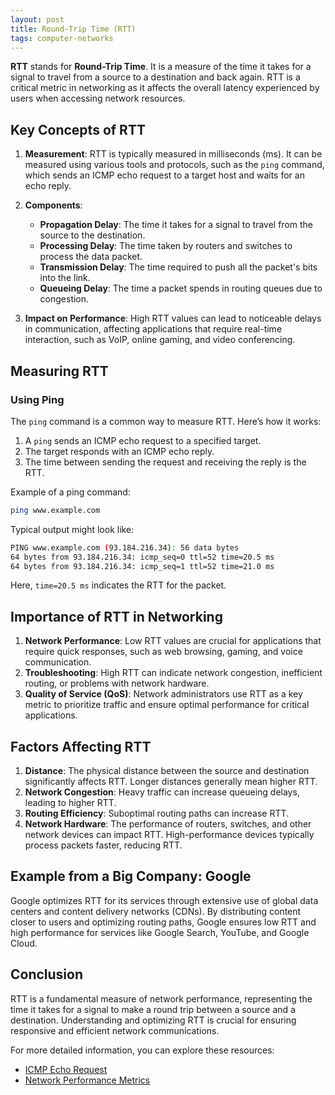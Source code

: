 ```yaml
---
layout: post
title: Round-Trip Time (RTT)
tags: computer-networks 
---
```


**RTT** stands for **Round-Trip Time**. It is a measure of the time it takes for a signal to travel from a source to a destination and back again. RTT is a critical metric in networking as it affects the overall latency experienced by users when accessing network resources.

## Key Concepts of RTT

1. **Measurement**: RTT is typically measured in milliseconds (ms). It can be measured using various tools and protocols, such as the `ping` command, which sends an ICMP echo request to a target host and waits for an echo reply.

2. **Components**:
   - **Propagation Delay**: The time it takes for a signal to travel from the source to the destination.
   - **Processing Delay**: The time taken by routers and switches to process the data packet.
   - **Transmission Delay**: The time required to push all the packet's bits into the link.
   - **Queueing Delay**: The time a packet spends in routing queues due to congestion.

3. **Impact on Performance**: High RTT values can lead to noticeable delays in communication, affecting applications that require real-time interaction, such as VoIP, online gaming, and video conferencing.

## Measuring RTT

### Using Ping

The `ping` command is a common way to measure RTT. Here’s how it works:
1. A `ping` sends an ICMP echo request to a specified target.
2. The target responds with an ICMP echo reply.
3. The time between sending the request and receiving the reply is the RTT.

Example of a ping command:

```sh
ping www.example.com
```

Typical output might look like:

```sh
PING www.example.com (93.184.216.34): 56 data bytes
64 bytes from 93.184.216.34: icmp_seq=0 ttl=52 time=20.5 ms
64 bytes from 93.184.216.34: icmp_seq=1 ttl=52 time=21.0 ms
```

Here, `time=20.5 ms` indicates the RTT for the packet.

## Importance of RTT in Networking

1. **Network Performance**: Low RTT values are crucial for applications that require quick responses, such as web browsing, gaming, and voice communication.
2. **Troubleshooting**: High RTT can indicate network congestion, inefficient routing, or problems with network hardware.
3. **Quality of Service (QoS)**: Network administrators use RTT as a key metric to prioritize traffic and ensure optimal performance for critical applications.

## Factors Affecting RTT

1. **Distance**: The physical distance between the source and destination significantly affects RTT. Longer distances generally mean higher RTT.
2. **Network Congestion**: Heavy traffic can increase queueing delays, leading to higher RTT.
3. **Routing Efficiency**: Suboptimal routing paths can increase RTT.
4. **Network Hardware**: The performance of routers, switches, and other network devices can impact RTT. High-performance devices typically process packets faster, reducing RTT.

## Example from a Big Company: Google

Google optimizes RTT for its services through extensive use of global data centers and content delivery networks (CDNs). By distributing content closer to users and optimizing routing paths, Google ensures low RTT and high performance for services like Google Search, YouTube, and Google Cloud.

## Conclusion

RTT is a fundamental measure of network performance, representing the time it takes for a signal to make a round trip between a source and a destination. Understanding and optimizing RTT is crucial for ensuring responsive and efficient network communications.

For more detailed information, you can explore these resources:
- [ICMP Echo Request](https://en.wikipedia.org/wiki/Ping_(networking_utility))
- [Network Performance Metrics](https://www.cisco.com/c/en/us/products/ios-nx-os-software/quality-of-service-qos/index.html)

